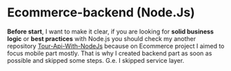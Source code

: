 # Ecommerce-backend (Node.Js)
**Before start**, I want to make it clear, if you are looking for **solid business logic** or **best practices** with Node.js you should check my another repository [Tour-Api-With-NodeJs](https://github.com/omeruysal/API-Nodejs ) because on Ecommerce project I aimed to focus mobile part mostly. That is why I created backend part as soon as possible and skipped some steps. G.e. I skipped service layer.
